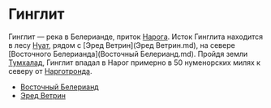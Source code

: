 # Гинглит

Гинглит — река в Белерианде, приток [Нарога](Нарог.md). Исток Гинглита
находится в лесу [Нуат](), рядом с [Эред Ветрин](Эред Ветрин.md), на севере
[Восточного Белерианда](Восточный Белерианд.md). Пройдя земли
[Тумхалад](../Тумхалад.md), Гинглит впадал в Нарог примерно в 50 нуменорских милях
к северу от [Нарготронда](../Нарготронд.md).


*   [Восточный Белерианд](../Восточный%20Белерианд.md)
*   [Эред Ветрин](Эред%20Ветрин.md)
